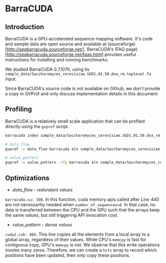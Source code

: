 # BarraCUDA

## Introduction

BarraCUDA is a GPU-accelerated sequence mapping software. It's code and sample data are open source and available at (sourceforge)[http://seqbarracuda.sourceforge.net/]. BarraCUDA's (FAQ page)[http://seqbarracuda.sourceforge.net/faqs.html] provides useful instructions for installing and running benchmarks.

We studied BarraCUDA *0.7.107h*, using its `sample_data/Saccharomyces_cerevisiae.SGD1.01.50.dna_rm.toplevel.fa` input. 

Since BarraCUDA's source code is not available on Github, we don't provide a copy in GVProf and only discuss implementation details in this document.

## Profiling

BarraCUDA is a relatively small scale application that can be profiled directly using the `gvprof` script.

```bash
barracuda index sample_data/Saccharomyces_cerevisiae.SGD1.01.50.dna_rm.toplevel.fa

# data_flow
gvprof -e data_flow barracuda aln sample_data/Saccharomyces_cerevisiae.SGD1.01.50.dna_rm.toplevel.fa sample_data/sample_reads.fastq > quicktest.sai

# value_pattern
gvprof -e value_pattern -cfg barracuda aln sample_data/Saccharomyces_cerevisiae.SGD1.01.50.dna_rm.toplevel.fa sample_data/sample_reads.fastq > quicktest.sai
```

## Optimizations

- *data_flow* - *redundant values*

`barracuda.cu: 398`. In this function, cuda memory apis called after *Line 440* are not necessariliy needed when `number_of_sequences=0`. In that case, no data is transferred between the CPU and the GPU such that the arrays keep the same values, but still triggering API invocation cost. 

- *value_pattern* - *dense values*

`cuda2.cuh: 865`. This line copies all the elements from a local array to a global array, regardless of their values. While CPU's `memcpy` is fast for contiguous copy, GPU's `memcpy` is not. We observe that this write operations involes many zeros. Therefore, we can create a `hits` array to record which positions have been updated, then only copy these positions.